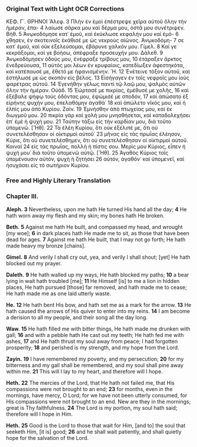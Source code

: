 ### Original Text with Light OCR Corrections

ΚΕΦ. Γ΄.
                                ΘΡΗΝΟΙ
                                  Ἄλεφ.
3 Πλὴν ἐν ἐμοὶ ἐπέστρεψε χεῖρα αὐτοῦ ὅλην τὴν ἡμέραν, ἐπα-
4 λαίωσε σάρκα μου καὶ δέρμα μου, ὀστᾶ μου συνέτριψεν.
                                  Βήθ.
5 Ἀνῳκοδόμησε κατ᾿ ἐμοῦ, καὶ ἐκύκλωσε κεφαλήν μου καὶ ἐμό-
6 χθησεν, ἐν σκοτεινοῖς ἐκάθισέ με ὡς νεκροὺς αἰῶνος. Ἀνῳκοδόμη-
7 σε κατ᾿ ἐμοῦ, καὶ οὐκ ἐξελεύσομαι, ἐβάρυνε χαλκόν μου.
                                  Γίμελ.
8 Καί γε κεκράξομαι, καὶ γε βοήσω, ἀπέφραξε προσευχήν μου.
                                  Δάλεθ.
9 Ἀνῳκοδόμησεν ὁδοὺς μου, ἐνέφραξε τρίβους μου,
10 ἐτάραξεν ἄρκτος ἐνεδρεύουσα,
11 αὐτός μοι λέων ἐν κρυφαίοις, κατεδίωξεν ἀφεστηκότα, καὶ κατέπαυσέ με, ἔθετό με ἡφανισμένην.
                                  Ἤ.
12 Ἐνέτεινε τόξον αὐτοῦ, καὶ ἐστήλωσέ με ὡς σκοπὸν εἰς βέλος.
13 Εἰσήγαγεν ἐν τοῖς νεφροῖς μου ἰοὺς φαρέτρας αὐτοῦ.
14 Ἐγενήθην γέλως παντὶ τῷ λαῷ μου, ψαλμὸς αὐτῶν ὅλην τὴν ἡμέραν.
                                  Οὐάδ.
15 Ἑώρτασέ με πικρίας, ἐμέθυσέ με χολῆς,
16 καὶ ἐξέβαλε ψήφῳ τοὺς ὀδόντας μου, ἐψώμισέ με σποδόν,
17 καὶ ἀπώσατο ἐξ εἰρήνης ψυχήν μου, ἐπελαθόμην ἀγαθά˙
18 καὶ ἀπώλετο νῖκός μου, καὶ ἡ ἐλπίς μου ἀπὸ Κυρίου.
                                  Ζαίν.
19 Ἐμνήσθην ἀπὸ πτωχείας μου, καὶ ἐκ διωγμοῦ μου.
20 πικρία γὰρ καὶ χολή μου μνησθήσεται, καὶ καταδολεχήσει ἐπ᾿ ἐμὲ ἡ ψυχή μου.
21 Ταύτην τάξω εἰς τὴν καρδίαν μου, διὰ τοῦτο ὑπομενῶ.
                                  [Ἥθ].
22 Τὰ ἐλέη Κυρίου, ὅτι οὐκ ἐξέλιπέ με, ὅτι οὐ συνετελέσθησαν οἱ
οἰκτιρμοὶ αὐτοῦ˙
23 μῆνας εἰς τὰς πρωΐας ἐλέησον, Κύριε, ὅτι οὐ συνετελέσθημεν, ὅτι οὐ συνετελέσθησαν οἱ οἰκτιρμοὶ αὐτοῦ. Καιναὶ
24 εἰς τὰς πρωΐας, πολλὴ ἡ πίστις σου. Μερίς μου Κύριος, εἶπεν ἡ ψυχή μου˙ διὰ τοῦτο ὑπομενῶ αὐτῷ.
                                  [Ἥθ].
25 Ἀγαθὸς Κύριος τοῖς ὑπομένουσιν αὐτόν, ψυχὴ ἡ ζητήσει
26 αὐτόν, ἀγαθόν˙ καὶ ὑπομενεῖ, καὶ ἡσυχάσει εἰς τὸ σωτήριον Κυρίου.

### Free and Highly Literary Translation

### Chapter III.

**Aleph.**
**3** Nevertheless, upon me hath He turned His hand all the day;
**4** He hath worn away my flesh and my skin; my bones hath He broken.

**Beth.**
**5** Against me hath He built, and compassed my head, and wrought [my woe];
**6** in dark places hath He made me to sit, as those that have been dead for ages.
**7** Against me hath He built, that I may not go forth; He hath made heavy my bronze [chains].

**Gimel.**
**8** And verily I shall cry out, yea, and verily I shall shout; [yet] He hath blocked out my prayer.

**Daleth.**
**9** He hath walled up my ways, He hath blocked my paths;
**10** a bear lying in wait hath troubled [me];
**11** He Himself [is] to me a lion in hidden places, He hath pursued [those] far removed, and hath made me to cease; He hath made me as one laid utterly waste.

**He.**
**12** He hath bent His bow, and hath set me as a mark for the arrow.
**13** He hath caused the arrows of His quiver to enter into my reins.
**14** I am become a derision to all my people, and their song all the day long.

**Waw.**
**15** He hath filled me with bitter things, He hath made me drunken with gall;
**16** and with a pebble hath He cast out my teeth; He hath fed me with ashes,
**17** and He hath thrust my soul away from peace; I had forgotten prosperity;
**18** and perished is my strength, and my hope from the Lord.

**Zayin.**
**19** I have remembered my poverty, and my persecution;
**20** for my bitterness and my gall shall be remembered, and my soul shall pine away within me.
**21** This will I lay to my heart, and therefore will I hope.

**Heth.**
**22** The mercies of the Lord, that He hath not failed me, that His compassions were not brought to an end;
**23** for months, even in the mornings, have mercy, O Lord; for we have not been utterly consumed, for His compassions were not brought to an end. New are they in the mornings; great is Thy faithfulness.
**24** The Lord is my portion, my soul hath said; therefore will I hope in Him.

**Heth.**
**25** Good is the Lord to those that wait for Him, [and to] the soul that seeketh Him, [it is] good;
**26** and he shall wait patiently, and shall quietly hope for the salvation of the Lord.